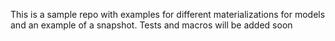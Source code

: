 
This is a sample repo with examples for different materializations for models and an example of a snapshot. Tests and macros will be added soon 
